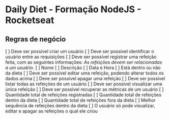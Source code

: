 # Daily Diet - Formação NodeJS - Rocketseat

## Regras de negócio

[ ] Deve ser possível criar um usuário
[ ] Deve ser possível identificar o usuário entre as requisições
[ ] Deve ser possível registrar uma refeição feita, com as seguintes informações:
  _As refeições devem ser relacionadas a um usuário._
  [ ] Nome
  [ ] Descrição
  [ ] Data e Hora
  [ ] Está dentro ou não da dieta
[ ] Deve ser possível editar uma refeição, podendo alterar todos os dados acima
[ ] Deve ser possível apagar uma refeição
[ ] Deve ser possível listar todas as refeições de um usuário
[ ] Deve ser possível visualizar uma única refeição
[ ] Deve ser possível recuperar as métricas de um usuário
  [ ] Quantidade total de refeições registradas
  [ ] Quantidade total de refeições dentro da dieta
  [ ] Quantidade total de refeições fora da dieta
  [ ] Melhor sequência de refeições dentro da dieta
[ ] O usuário só pode visualizar, editar e apagar as refeições o qual ele criou
